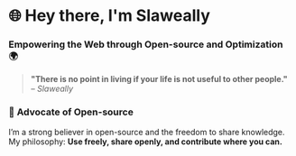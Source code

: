 # 🌐 Hey there, I'm **Slaweally**

### Empowering the Web through Open-source and Optimization 🌍

> **"There is no point in living if your life is not useful to other people."**  
> – *Slaweally*


### 🌱 **Advocate of Open-source**

I’m a strong believer in open-source and the freedom to share knowledge. My philosophy: **Use freely, share openly, and contribute where you can.**

